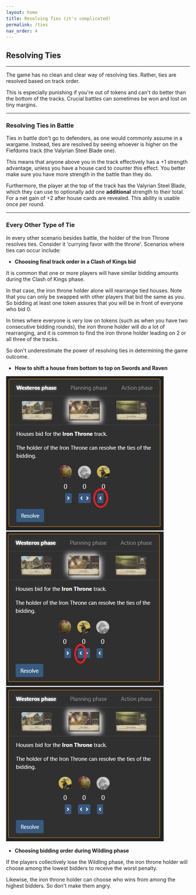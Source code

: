 ```yaml
---
layout: home
title: Resolving Ties (it's complicated)
permalink: /ties
nav_order: 4
---
```


## Resolving Ties

---

The game has no clean and clear way of resolving ties. Rather, ties are resolved based on track order. 

This is especially punishing if you're out of tokens and can't do better than the bottom of the tracks. Crucial battles can sometimes be won and lost on tiny margins.

---

### Resolving Ties in Battle

Ties in battle don't go to defenders, as one would commonly assume in a wargame. Instead, ties are resolved by seeing whoever is higher on the Fiefdoms track (the Valyrian Steel Blade one).

This means that anyone above you in the track effectively has a +1 strength advantage, unless you have a house card to counter this effect. You better make sure you have more strength in the battle than they do.

Furthermore, the player at the top of the track has the Valyrian Steel Blade, which they can use to optionally add one **additional** strength to their total. For a net gain of +2 after house cards are revealed. This ability is usable once per round.

---

### Every Other Type of Tie

In every other scenario besides battle, the holder of the Iron Throne resolves ties. Consider it 'currying favor with the throne'. Scenarios where ties can occur include:

- **Choosing final track order in a Clash of Kings bid**

It is common that one or more players will have similar bidding amounts during the Clash of Kings phase. 

In that case, the iron throne holder alone will rearrange tied houses. Note that you can only be swapped with other players that bid the same as you. So bidding at least one token assures that you will be in front of everyone who bid 0.

In times where everyone is very low on tokens (such as when you have two consecutive bidding rounds), the iron throne holder will do a lot of rearranging, and it is common to find the iron throne holder leading on 2 or all three of the tracks. 

So don't underestimate the power of resolving ties in determining the game outcome.

- **How to shift a house from bottom to top on Swords and Raven**

![ResolvingTies1](/assets/img/resolving-ties-1.png)  
![ResolvingTies2](/assets/img/resolving-ties-2.png)  
![ResolvingTies3](/assets/img/resolving-ties-3.png)

- **Choosing bidding order during Wildling phase**

If the players collectively lose the Wildling phase, the iron throne holder will choose among the lowest bidders to receive the worst penalty.

Likewise, the iron throne holder can choose who wins from among the highest bidders. So don't make them angry.
